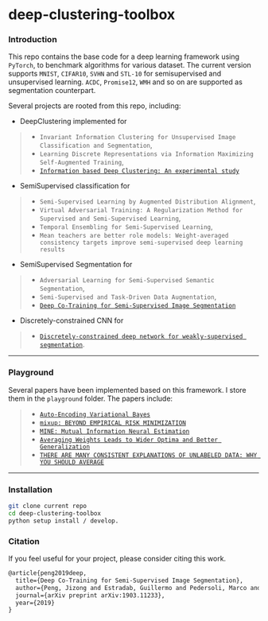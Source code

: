 # deep-clustering-toolbox
### Introduction

This repo contains the base code for a deep learning framework using `PyTorch`, to benchmark algorithms for various dataset. 
The current version supports `MNIST`, `CIFAR10`, `SVHN` and `STL-10` for semisupervised and unsupervised learning. 
`ACDC`, `Promise12`, `WMH` and so on are supported as segmentation counterpart.

Several projects are rooted from this repo, including: 

+ DeepClustering implemented for 
>- `Invariant Information Clustering for Unsupervised Image Classification and Segmentation`, 
>- `Learning Discrete Representations via Information Maximizing Self-Augmented Training`,
>- [`Information based Deep Clustering: An experimental study`](https://github.com/jizongFox/DeepClusteringProject)
+ SemiSupervised classification for 
>- `Semi-Supervised Learning by Augmented Distribution Alignment`, 
>- `Virtual Adversarial Training: A Regularization Method for Supervised and Semi-Supervised Learning`, 
>- `Temporal Ensembling for Semi-Supervised Learning`,
>- `Mean teachers are better role models: Weight-averaged consistency targets improve semi-supervised deep learning results`
+ SemiSupervised Segmentation for 
>- `Adversarial Learning for Semi-Supervised Semantic Segmentation`, 
>- `Semi-Supervised and Task-Driven Data Augmentation`,
>- [`Deep Co-Training for Semi-Supervised Image Segmentation`](https://arxiv.org/abs/1903.11233)
+ Discretely-constrained CNN for
>- [`Discretely-constrained deep network for weakly-supervised segmentation`](https://github.com/jizongFox/Discretly-constrained-CNN/).
___
### Playground

Several papers have been implemented based on this framework. I store them in the `playground` folder. The papers include:

>- [`Auto-Encoding Variational Bayes`](https://arxiv.org/abs/1312.6114)
>- [`mixup: BEYOND EMPIRICAL RISK MINIMIZATION`](https://arxiv.org/pdf/1710.09412.pdf)
>- [`MINE: Mutual Information Neural Estimation`](https://arxiv.org/abs/1801.04062)
>- [`Averaging Weights Leads to Wider Optima and Better Generalization`](https://arxiv.org/pdf/1803.05407.pdf)
>- [`THERE ARE MANY CONSISTENT EXPLANATIONS OF UNLABELED DATA: WHY YOU SHOULD AVERAGE`](https://arxiv.org/pdf/1806.05594.pdf)



---
### Installation
```bash
git clone current repo  
cd deep-clustering-toolbox  
python setup install / develop.
```
### Citation
If you feel useful for your project, please consider citing this work.
```latex
@article{peng2019deep,
  title={Deep Co-Training for Semi-Supervised Image Segmentation},
  author={Peng, Jizong and Estradab, Guillermo and Pedersoli, Marco and Desrosiers, Christian},
  journal={arXiv preprint arXiv:1903.11233},
  year={2019}
}
```



